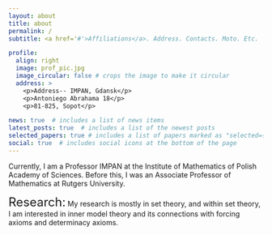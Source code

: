 ```yaml
---
layout: about
title: about
permalink: /
subtitle: <a href='#'>Affiliations</a>. Address. Contacts. Moto. Etc.

profile:
  align: right
  image: prof_pic.jpg
  image_circular: false # crops the image to make it circular
  address: >
    <p>Address-- IMPAN, Gdansk</p>
    <p>Antoniego Abrahama 18</p>
    <p>81-825, Sopot</p>

news: true  # includes a list of news items
latest_posts: true  # includes a list of the newest posts
selected_papers: true # includes a list of papers marked as "selected={true}"
social: true  # includes social icons at the bottom of the page
---
```


Currently, I am a Professor IMPAN at the Institute of Mathematics of Polish Academy of Sciences. Before this, I was an Associate Professor of Mathematics at Rutgers University.

<font size="+2">Research:</font> My research is mostly in set theory, and within set theory, I am interested in inner model theory and its connections with forcing axioms and determinacy axioms.
